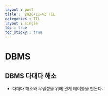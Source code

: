 ```yaml
---
layout : post
title :  2020-11-03 TIL
categories : TIL
layout : single
toc : true 
toc_sticky : true
---
```


# DBMS

## DBMS 다대다 해소
- 다대다 해소와 무결성을 위해 관계 테이블을 만든다.
